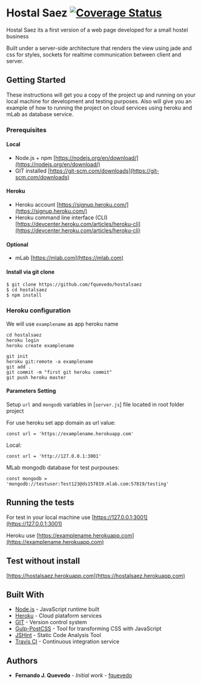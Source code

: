 # Hostal Saez [![Coverage Status](https://travis-ci.org/fquevedo/hostalsaez.svg?branch=master)](https://travis-ci.org/fquevedo/hostalsaez)

Hostal Saez its a first version of a web page developed for a small hostel business 

Built under a server-side architecture that renders the view using jade and css for styles, sockets for realtime communication between client and server.

## Getting Started

These instructions will get you a copy of the project up and running on your local machine for development and testing purposes. Also will give you an example of how to running the project on cloud services using heroku and mLab as database service. 

### Prerequisites

#### Local
* Node.js + npm [https://nodejs.org/en/download/](https://nodejs.org/en/download/)
* GIT installed [https://git-scm.com/downloads](https://git-scm.com/downloads)

#### Heroku
* Heroku account [https://signup.heroku.com/](https://signup.heroku.com/)
* Heroku command line interface (CLI) [https://devcenter.heroku.com/articles/heroku-cli](https://devcenter.heroku.com/articles/heroku-cli)

#### Optional

* mLab [https://mlab.com](https://mlab.com)

#### Install via git clone

```
$ git clone https://github.com/fquevedo/hostalsaez
$ cd hostalsaez
$ npm install 
```

### Heroku configuration

We will use `examplename` as app heroku name

```
cd hostalsaez
heroku login
heroku create examplename

git init
heroku git:remote -a examplename
git add .
git commit -m "first git heroku commit"
git push heroku master

```

#### Parameters Setting

Setup `url` and `mongodb` variables in [`server.js`] file located in root folder project

For use heroku set app domain  as url value:

```
const url = 'https://examplename.herokuapp.com'
```
Local:

```
const url = 'http://127.0.0.1:3001'
```

MLab mongodb database for test purpouses:

```
const mongodb = 'mongodb://testuser:Test123@ds157819.mlab.com:57819/testing'
```

## Running the tests

For test in your local machine use [https://127.0.0.1:3001](https://127.0.0.1:3001)

Heroku use [https://examplename.herokuapp.com](https://examplename.herokuapp.com)

## Test without install

[https://hostalsaez.herokuapp.com](https://hostalsaez.herokuapp.com)


## Built With

* [Node.js](https://nodejs.org/es/) - JavaScript runtime built 
* [Heroku](https://www.heroku.com/) -  Cloud plataform services
* [GIT](https://git-scm.com/) -  Version control system
* [Gulp-PostCSS](http://postcss.org/) -  Tool for transforming CSS with JavaScript
* [JSHint](https://github.com/jshint/jshint) - Static Code Analysis Tool
* [Travis CI](travis-ci.org) - Continuous integration service

## Authors

* **Fernando J. Quevedo** - *Initial work* - [fquevedo](https://github.com/fquevedo)
